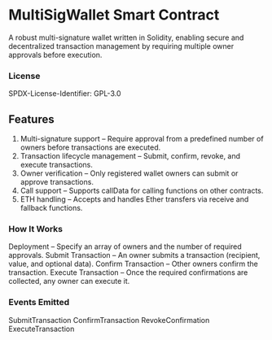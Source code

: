 # MultiSigWallet Smart Contract
A robust multi-signature wallet written in Solidity, enabling secure and decentralized transaction management by requiring multiple owner approvals before execution.

### License
SPDX-License-Identifier: GPL-3.0

## Features
1. Multi-signature support – Require approval from a predefined number of owners before transactions are executed.
2. Transaction lifecycle management – Submit, confirm, revoke, and execute transactions.
3. Owner verification – Only registered wallet owners can submit or approve transactions.
4. Call support – Supports callData for calling functions on other contracts.
5. ETH handling – Accepts and handles Ether transfers via receive and fallback functions.

### How It Works
Deployment – Specify an array of owners and the number of required approvals.
Submit Transaction – An owner submits a transaction (recipient, value, and optional data).
Confirm Transaction – Other owners confirm the transaction.
Execute Transaction – Once the required confirmations are collected, any owner can execute it.

### Events Emitted
SubmitTransaction
ConfirmTransaction
RevokeConfirmation
ExecuteTransaction



